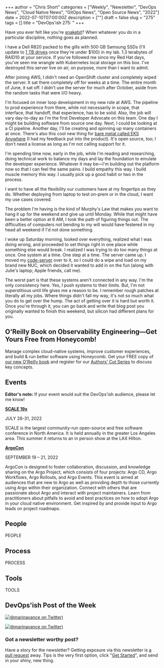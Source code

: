 +++
author = "Chris Short"
categories = ["Weekly", "Newsletter", "DevOps News", "Cloud Native News", "GitOps News", "Open Source News", "2022"]
date = 2022-07-10T07:00:00Z
description = [""]
draft = false
slug = "275"
tags = []
title = "DevOps'ish 275: "
+++

Have you ever felt like you're [snakebit][1]? When whatever you do in a particular discipline, nothing goes as planned.

I have a Dell R820 packed to the gills with 500 GB Samsung SSDs (I'll update to [1 TB drives][2] once they're under $100) in my lab. 1.3 terabytes of RAID10 at your service. If you've followed me since my Red Hat days, you've seen me wrangle with Kubernetes local storage on this box. I've destroyed this server live on air, on purpose, more than I want to admit.

After joining AWS, I didn't need an OpenShift cluster and completely wiped the server. It sat there completely off for weeks at a time. The entire month of June, it sat off. I didn't use the server for much after October, aside from the random tasks that were I/O heavy.

I'm focused on inner loop development in my new role at AWS. The pipeline to prod experience from there, while not necessarily in scope, that interface, that handoff, that experience, has to be solid. Also, the job will vary day-to-day as I'm the first Developer Advocate on this team. One day I might be building software from source one day. Next, I could be looking at a CI pipeline. Another day, I'll be creating and spinning up many containers at once. There's also this cool new thing for [bare metal called EKS Anywhere][3] (I had my feedback put into the product). It's open source, too; I don't need a license as long as I'm not calling support for it.

I'm spending time now, early in the job, while I'm reading and researching, doing technical work to balance my days and lay the foundation to emulate the developer experience. Whatever it may be—I'm building out the platform now so that I can feel the same pains. I build empathy this way. I build muscle memory this way. I usually pick up a good habit or two in the process.

I want to have all the flexibility our customers have at my fingertips as they do. Whether deploying from laptop to test on-prem or in the cloud, I want my use cases covered.

The problem I'm having is the kind of Murphy's Law that makes you want to hang it up for the weekend and give up until Monday. While that might have been a better option at 6 AM, I took the path of figuring things out. The difficulties of computers not bending to my will would have festered in my head all weekend if I'd not done something.

I woke up Saturday morning, looked over everything, realized what I was doing wrong, and proceeded to set things right in one place while something else would break. I realized I was trying to do too many things at once. One system at a time. One step at a time. The server came up. I moved my [code-server][4] over to it, so I could do a wipe and load on my brand new NUC, which decided it wanted to add in on the fun (along with Julie's laptop; Apple friends, call me).

The worst part is that these systems aren't connected in any way. I'm the only consistency here. Yes, I push systems to their limits. But, I'm not superstitious until life gives me a reason to be. I remember rough patches at literally all my jobs. Where things didn't fall my way, it's not so much what you do to get over the hump. The act of getting over it is hard but worth it. Once you're through it, you can go back and write that blog post you originally wanted to finish this weekend, but silicon had different plans for you.

[1]: https://www.merriam-webster.com/dictionary/snakebit
[2]: https://amzn.to/3RmeHfJ
[3]: https://aws.amazon.com/blogs/containers/getting-started-with-eks-anywhere-on-bare-metal/
[4]: https://devopsi.sh/env

## O'Reilly Book on Observability Engineering—Get Yours Free from Honeycomb!

Manage complex cloud-native systems, improve customer experiences, and build & run better software using Honeycomb. Get your FREE copy of [our new O'Reilly book](https://info.honeycomb.io/observability-engineering-oreilly-book-2022?utm_source=devopsish&utm_medium=newsletter&utm_campaign=oreilly_book_observability_engineering_2022&utm_id=oreillybook2022&utm_content=2113) and register for our [Authors' Cut Series](https://www.honeycomb.io/oreilly-observability-engineering/?utm_source=devopsish&utm_medium=newsletter&utm_campaign=oreilly_authors_cut_series_2022&utm_id=oreillyauthorscut&utm_content=2112) to discuss key concepts.

## Events

**Editor's note:** If your event would suit the DevOps'ish audience, please let me know!

[**SCALE 19x**](http://www.socallinuxexpo.org/?source=devopsish)

JULY 28-31, 2022

SCALE is the largest community-run open-source and free software conference in North America. It is held annually in the greater Los Angeles area. This summer it returns to an in person show at the LAX Hilton.

[**ArgoCon**](https://events.linuxfoundation.org/argocon/?source=devopsish)

SEPTEMBER 19 – 21, 2022

ArgoCon is designed to foster collaboration, discussion, and knowledge sharing on the Argo Project, which consists of four projects: Argo CD, Argo Workflows, Argo Rollouts, and Argo Events. This event is aimed at audiences that are new to Argo as well as providing depth to those currently using Argo within their organization. Connect with others that are passionate about Argo and interact with project maintainers. Learn from practitioners about pitfalls to avoid and best practices on how to adopt Argo in your cloud native environment. Get inspired by and provide input to Argo leads on project roadmaps.

## People

PEOPLE

## Process

PROCESS

## Tools

TOOLS

## DevOps'ish Post of the Week

[![@marinavance on Twitter)](https://shortcdn.com/file/devopsish/275-devopsish-post-of-the-week-001.webp)](https://twitter.com/marinavance/status/1541835993115856896)

[![@marinavance on Twitter)](https://shortcdn.com/file/devopsish/275-devopsish-post-of-the-week-002.webp)](https://twitter.com/AlexJonesax/status/1543678834100297730)

### Got a newsletter worthy post?

Have a story for the newsletter? Getting exposure via this newsletter is [a pull request](https://github.com/chris-short/devopsish.com/issues/new/choose) away. Tips is the very first option, click "[Get Started](https://github.com/chris-short/devopsish.com/issues/new?assignees=chris-short&labels=tips&template=TIPS.md&title=%5BTips%5D%3A+)", and send in your shiny, new thing.
